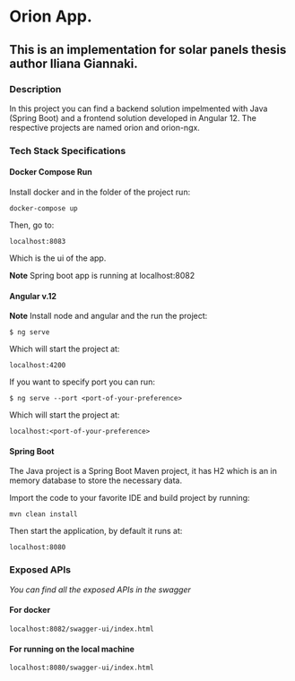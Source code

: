 # Orion App.

## This is an implementation for solar panels thesis author Iliana Giannaki.

### Description

In this project you can find a backend solution impelmented with Java (Spring Boot) and a frontend solution developed in Angular 12.
The respective projects are named orion and orion-ngx.

### Tech Stack Specifications

#### Docker Compose Run
Install docker and in the folder of the project run:

```
docker-compose up
```

Then, go to:
```
localhost:8083
```

Which is the ui of the app.

**Note**
Spring boot app is running at localhost:8082

#### Angular v.12

**Note**
Install node and angular and the run the project:

```
$ ng serve
```
Which will start the project at:

```
localhost:4200
```
If you want to specify port you can run:

```
$ ng serve --port <port-of-your-preference>
```
Which will start the project at:

```
localhost:<port-of-your-preference>
```

#### Spring Boot

The Java project is a Spring Boot Maven project, it has H2 which is an in memory database to store the necessary data.


Import the code to your favorite IDE and build project by running:

```
mvn clean install
```

Then start the application, by default it runs at:

```
localhost:8080
```

### Exposed APIs

*You can find all the exposed APIs in the swagger*

#### For docker 
```
localhost:8082/swagger-ui/index.html
```

#### For running on the local machine 
```
localhost:8080/swagger-ui/index.html
```
